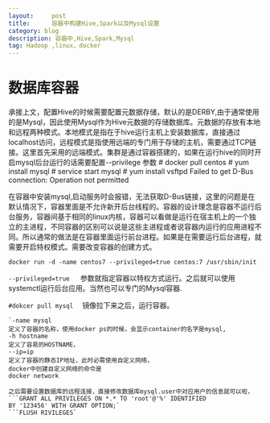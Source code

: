 ```yaml
---
layout:     post
title:      容器中构建Hive,Spark以及Mysql设置
category: blog
description: 容器中,Hive,Spark,Mysql
tag: Hadoop ,linux，docker
---
```


# 数据库容器
承接上文，配置Hive的时候需要配置元数据存储，默认的是DERBY,由于通常使用的是Mysql，因此使用Mysql作为Hive元数据的存储数据库。元数据的存放有本地和远程两种模式。本地模式是指在于hive运行主机上安装数据库，直接通过localhost访问，远程模式是指使用远端的专门用于存储的主机，需要通过TCP链接。这里首先采用的远端模式。集群是通过容器搭建的，如果在运行hive的同时开启mysql后台运行的话需要配置--privilege 参数
	# docker pull centos
	# yum install mysql
	# service start mysql
	# yum install vsftpd
	Failed to get D-Bus connection: Operation not permitted

在容器中安装mysql,启动服务时会报错，无法获取D-Bus链接，这里的问题是在默认情况下，容器里面是不允许新开后台线程的。容器的设计理念是容器不运行后台服务，容器间基于相同的linux内核，容器可以看做是运行在宿主机上的一个独立的主进程，不同容器的区别可以说是这些主进程或者说容器内运行的应用进程不同。所以通常的做法是在容器里面运行前台进程。如果是在需要运行后台进程，就需要开启特权模式。需要改变容器的创建方式。

	docker run -d -name centos7 --privileged=true centos:7 /usr/sbin/init

`--privileged=true   `参数就指定容器以特权方式运行。之后就可以使用systemctl运行后台应用。当然也可以专门的Mysql容器.

`#dokcer pull mysql  `
镜像拉下来之后，运行容器。
```docker run -itd  --name mysql -h hostname   --ip=ip   --add-host   master:172.18.0.3 -net=mysubnet   mysql
`-name mysql 
定义了容器的名称，使用docker ps的时候，会显示container的名字是mysql,
-h hostname
定义了容易的HOSTNAME，
--ip=ip
定义了容器的静态IP地址，此时必需使用自定义网络，
docker中创建自定义网络的命令是
docker network 

之后需要设置数据库的远程连接，直接修改数据库mysql.user中对应用户的信息就可以啦，
```GRANT ALL PRIVILEGES ON *.* TO 'root'@'%' IDENTIFIED BY '123456' WITH GRANT OPTION;`
```FLUSH RIVILEGES`

